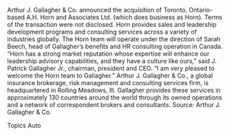 Arthur J. Gallagher & Co. announced the acquisition of Toronto, Ontario-based A.H. Horn and Associates Ltd. (which does business as Horn).
Terms of the transaction were not disclosed.
Horn provides sales and leadership development programs and consulting services across a variety of industries globally. The Horn team will operate under the direction of Sarah Beech, head of Gallagher’s benefits and HR consulting operation in Canada.
“Horn has a strong market reputation whose expertise will enhance our leadership advisory capabilities, and they have a culture like ours,” said J. Patrick Gallagher Jr., chairman, president and CEO. “I am very pleased to welcome the Horn team to Gallagher.”
Arthur J. Gallagher & Co., a global insurance brokerage, risk management and consulting services firm, is headquartered in Rolling Meadows, Ill. Gallagher provides these services in approximately 130 countries around the world through its owned operations and a network of correspondent brokers and consultants.
Source: Arthur J. Gallagher & Co.

Topics
Auto
